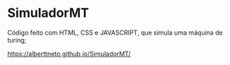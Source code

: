 # SimuladorMT
Código feito com HTML, CSS e JAVASCRIPT, que simula uma máquina de turing;

https://alberttneto.github.io/SimuladorMT/
